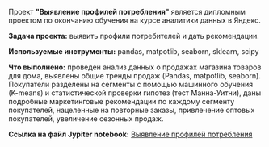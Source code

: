 Проект **"Выявление профилей потребления"** является дипломным проектом по окончанию обучения на курсе аналитики данных в Яндекс.

**Задача проекта:** выявить профили потребителей и дать рекомендации.

**Используемые инструменты:** pandas, matpotlib, seaborn, sklearn, scipy

**Что выполнено:** проведен анализ данных о продажах магазина товаров для дома, выявлены общие тренды продаж (Pandas, matpotlib, seaborn). 
Покупатели разделены на сегменты с помощью машинного обучения (K-means) и статистической проверки гипотез (тест Манна-Уитни), 
даны подробные маркетинговые рекомендации по каждому сегменту покупателей, нацеленные на повторные заказы, привлечение оптовых покупателей, увеличение сезонных продаж.

**Ссылка на файл Jypiter notebook:** [Выявление профилей потребления](https://github.com/Natasha-ign/Projects/blob/main/e-com_customer%20clusters/e-com_%D0%B2%D1%8B%D1%8F%D0%B2%D0%BB%D0%B5%D0%BD%D0%B8%D0%B5%20%D0%BF%D1%80%D0%BE%D1%84%D0%B8%D0%BB%D0%B5%D0%B9%20%D0%BF%D0%BE%D1%82%D1%80%D0%B5%D0%B1%D0%BB%D0%B5%D0%BD%D0%B8%D1%8F.ipynb)

